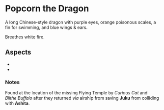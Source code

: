 # Popcorn the Dragon

A long Chinese-style dragon with purple eyes, orange poisonous
scales, a fin for swimming, and blue wings & ears.

Breathes white fire.

## Aspects

- 
- 

### Notes

Found at the location of the missing Flying Temple by _Curious Cat_ and _Blithe Buffalo_
after they returned _via_ airship from saving **Juku** from colliding with **Ashita**.
